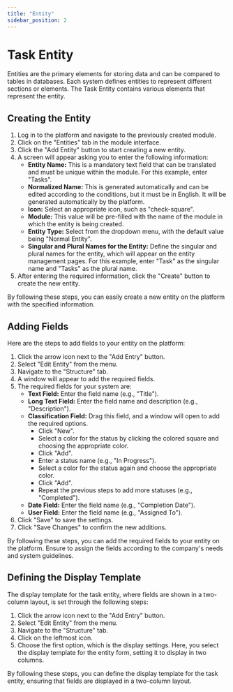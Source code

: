 ```yaml
---
title: "Entity"
sidebar_position: 2
---
```


# Task Entity
Entities are the primary elements for storing data and can be compared to tables in databases. Each system defines entities to represent different sections or elements. The Task Entity contains various elements that represent the entity.

## Creating the Entity
1. Log in to the platform and navigate to the previously created module.
2. Click on the "Entities" tab in the module interface.
3. Click the "Add Entity" button to start creating a new entity.
4. A screen will appear asking you to enter the following information:
   - **Entity Name:** This is a mandatory text field that can be translated and must be unique within the module. For this example, enter "Tasks".
   - **Normalized Name:** This is generated automatically and can be edited according to the conditions, but it must be in English. It will be generated automatically by the platform.
   - **Icon:** Select an appropriate icon, such as "check-square".
   - **Module:** This value will be pre-filled with the name of the module in which the entity is being created.
   - **Entity Type:** Select from the dropdown menu, with the default value being "Normal Entity".
   - **Singular and Plural Names for the Entity:** Define the singular and plural names for the entity, which will appear on the entity management pages. For this example, enter "Task" as the singular name and "Tasks" as the plural name.
5. After entering the required information, click the "Create" button to create the new entity.

By following these steps, you can easily create a new entity on the platform with the specified information.

## Adding Fields
Here are the steps to add fields to your entity on the platform:
1. Click the arrow icon next to the "Add Entry" button.
2. Select "Edit Entity" from the menu.
3. Navigate to the "Structure" tab.
4. A window will appear to add the required fields.
5. The required fields for your system are:
   - **Text Field:** Enter the field name (e.g., "Title").
   - **Long Text Field:** Enter the field name and description (e.g., "Description").
   - **Classification Field:** Drag this field, and a window will open to add the required options.
      - Click "New".
      - Select a color for the status by clicking the colored square and choosing the appropriate color.
      - Click "Add".
      - Enter a status name (e.g., "In Progress").
      - Select a color for the status again and choose the appropriate color.
      - Click "Add".
      - Repeat the previous steps to add more statuses (e.g., "Completed").
   - **Date Field:** Enter the field name (e.g., "Completion Date").
   - **User Field:** Enter the field name (e.g., "Assigned To").
6. Click "Save" to save the settings.
7. Click "Save Changes" to confirm the new additions.

By following these steps, you can add the required fields to your entity on the platform. Ensure to assign the fields according to the company's needs and system guidelines.

## Defining the Display Template
The display template for the task entity, where fields are shown in a two-column layout, is set through the following steps:
1. Click the arrow icon next to the "Add Entry" button.
2. Select "Edit Entity" from the menu.
3. Navigate to the "Structure" tab.
4. Click on the leftmost icon.
5. Choose the first option, which is the display settings. Here, you select the display template for the entity form, setting it to display in two columns.

By following these steps, you can define the display template for the task entity, ensuring that fields are displayed in a two-column layout.
